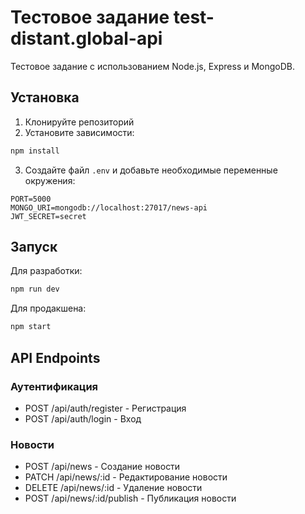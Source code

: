 # Тестовое задание test-distant.global-api

Тестовое задание с использованием Node.js, Express и MongoDB.

## Установка

1. Клонируйте репозиторий
2. Установите зависимости:

```bash
npm install
```

3. Создайте файл `.env` и добавьте необходимые переменные окружения:

```
PORT=5000
MONGO_URI=mongodb://localhost:27017/news-api
JWT_SECRET=secret
```

## Запуск

Для разработки:

```bash
npm run dev
```

Для продакшена:

```bash
npm start
```

## API Endpoints

### Аутентификация

- POST /api/auth/register - Регистрация
- POST /api/auth/login - Вход

### Новости

- POST /api/news - Создание новости
- PATCH /api/news/:id - Редактирование новости
- DELETE /api/news/:id - Удаление новости
- POST /api/news/:id/publish - Публикация новости
